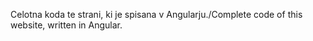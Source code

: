 Celotna koda te strani, ki je spisana v Angularju./Complete code of this website, written in Angular.
